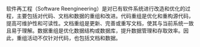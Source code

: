 软件再工程（Software Reengineering）是对已有软件系统进行改造和优化的过程，主要包括对代码、文档和数据的重组和改进。代码重组是优化和重构源代码，提高可维护性和可读性。文档重组是更新、完善或重写文档，使其与当前系统一致且易于理解。数据重组是优化数据结构或数据库，提升数据管理和存取效率。因此，重组活动不仅针对代码，也包括文档和数据。